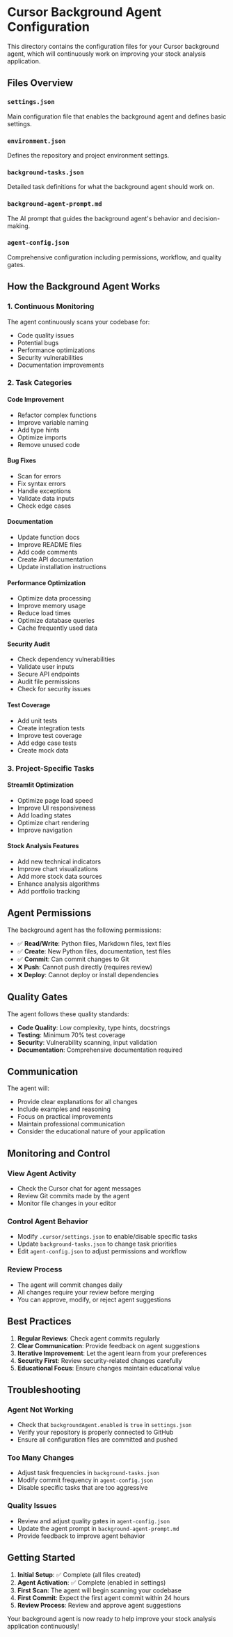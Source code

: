 # Cursor Background Agent Configuration

This directory contains the configuration files for your Cursor background agent, which will continuously work on improving your stock analysis application.

## Files Overview

### `settings.json`
Main configuration file that enables the background agent and defines basic settings.

### `environment.json`
Defines the repository and project environment settings.

### `background-tasks.json`
Detailed task definitions for what the background agent should work on.

### `background-agent-prompt.md`
The AI prompt that guides the background agent's behavior and decision-making.

### `agent-config.json`
Comprehensive configuration including permissions, workflow, and quality gates.

## How the Background Agent Works

### 1. **Continuous Monitoring**
The agent continuously scans your codebase for:
- Code quality issues
- Potential bugs
- Performance optimizations
- Security vulnerabilities
- Documentation improvements

### 2. **Task Categories**

#### Code Improvement
- Refactor complex functions
- Improve variable naming
- Add type hints
- Optimize imports
- Remove unused code

#### Bug Fixes
- Scan for errors
- Fix syntax errors
- Handle exceptions
- Validate data inputs
- Check edge cases

#### Documentation
- Update function docs
- Improve README files
- Add code comments
- Create API documentation
- Update installation instructions

#### Performance Optimization
- Optimize data processing
- Improve memory usage
- Reduce load times
- Optimize database queries
- Cache frequently used data

#### Security Audit
- Check dependency vulnerabilities
- Validate user inputs
- Secure API endpoints
- Audit file permissions
- Check for security issues

#### Test Coverage
- Add unit tests
- Create integration tests
- Improve test coverage
- Add edge case tests
- Create mock data

### 3. **Project-Specific Tasks**

#### Streamlit Optimization
- Optimize page load speed
- Improve UI responsiveness
- Add loading states
- Optimize chart rendering
- Improve navigation

#### Stock Analysis Features
- Add new technical indicators
- Improve chart visualizations
- Add more stock data sources
- Enhance analysis algorithms
- Add portfolio tracking

## Agent Permissions

The background agent has the following permissions:
- ✅ **Read/Write**: Python files, Markdown files, text files
- ✅ **Create**: New Python files, documentation, test files
- ✅ **Commit**: Can commit changes to Git
- ❌ **Push**: Cannot push directly (requires review)
- ❌ **Deploy**: Cannot deploy or install dependencies

## Quality Gates

The agent follows these quality standards:
- **Code Quality**: Low complexity, type hints, docstrings
- **Testing**: Minimum 70% test coverage
- **Security**: Vulnerability scanning, input validation
- **Documentation**: Comprehensive documentation required

## Communication

The agent will:
- Provide clear explanations for all changes
- Include examples and reasoning
- Focus on practical improvements
- Maintain professional communication
- Consider the educational nature of your application

## Monitoring and Control

### View Agent Activity
- Check the Cursor chat for agent messages
- Review Git commits made by the agent
- Monitor file changes in your editor

### Control Agent Behavior
- Modify `.cursor/settings.json` to enable/disable specific tasks
- Update `background-tasks.json` to change task priorities
- Edit `agent-config.json` to adjust permissions and workflow

### Review Process
- The agent will commit changes daily
- All changes require your review before merging
- You can approve, modify, or reject agent suggestions

## Best Practices

1. **Regular Reviews**: Check agent commits regularly
2. **Clear Communication**: Provide feedback on agent suggestions
3. **Iterative Improvement**: Let the agent learn from your preferences
4. **Security First**: Review security-related changes carefully
5. **Educational Focus**: Ensure changes maintain educational value

## Troubleshooting

### Agent Not Working
- Check that `backgroundAgent.enabled` is `true` in `settings.json`
- Verify your repository is properly connected to GitHub
- Ensure all configuration files are committed and pushed

### Too Many Changes
- Adjust task frequencies in `background-tasks.json`
- Modify commit frequency in `agent-config.json`
- Disable specific tasks that are too aggressive

### Quality Issues
- Review and adjust quality gates in `agent-config.json`
- Update the agent prompt in `background-agent-prompt.md`
- Provide feedback to improve agent behavior

## Getting Started

1. **Initial Setup**: ✅ Complete (all files created)
2. **Agent Activation**: ✅ Complete (enabled in settings)
3. **First Scan**: The agent will begin scanning your codebase
4. **First Commit**: Expect the first agent commit within 24 hours
5. **Review Process**: Review and approve agent suggestions

Your background agent is now ready to help improve your stock analysis application continuously! 